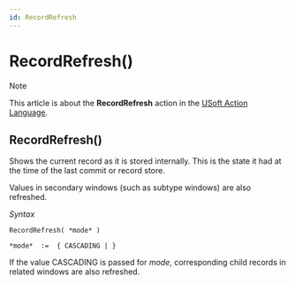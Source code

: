 ```yaml
---
id: RecordRefresh
---
```


# RecordRefresh()



> [!NOTE]
> This article is about the **RecordRefresh** action in the [USoft Action Language](/docs/Task_flow/Action_Language_reference/USoft_Action_Language.md).

## **RecordRefresh()**

Shows the current record as it is stored internally. This is the state it had at the time of the last commit or record store.

Values in secondary windows (such as subtype windows) are also refreshed.

*Syntax*

```
RecordRefresh( *mode* )

*mode*  :=  { CASCADING | }
```

If the value CASCADING is passed for *mode*, corresponding child records in related windows are also refreshed.